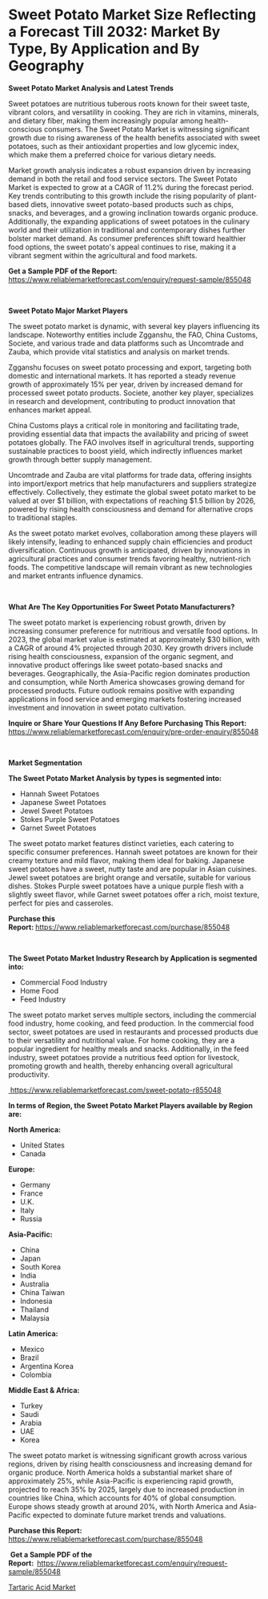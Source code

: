 <p><h1>Sweet Potato Market Size Reflecting a Forecast Till 2032: Market By Type, By Application and By Geography</h1></p><p><strong>Sweet Potato Market Analysis and Latest Trends</strong></p>
<p><p>Sweet potatoes are nutritious tuberous roots known for their sweet taste, vibrant colors, and versatility in cooking. They are rich in vitamins, minerals, and dietary fiber, making them increasingly popular among health-conscious consumers. The Sweet Potato Market is witnessing significant growth due to rising awareness of the health benefits associated with sweet potatoes, such as their antioxidant properties and low glycemic index, which make them a preferred choice for various dietary needs.</p><p>Market growth analysis indicates a robust expansion driven by increasing demand in both the retail and food service sectors. The Sweet Potato Market is expected to grow at a CAGR of 11.2% during the forecast period. Key trends contributing to this growth include the rising popularity of plant-based diets, innovative sweet potato-based products such as chips, snacks, and beverages, and a growing inclination towards organic produce. Additionally, the expanding applications of sweet potatoes in the culinary world and their utilization in traditional and contemporary dishes further bolster market demand. As consumer preferences shift toward healthier food options, the sweet potato's appeal continues to rise, making it a vibrant segment within the agricultural and food markets.</p></p>
<p><strong>Get a Sample PDF of the Report:&nbsp;</strong> <a href="https://www.reliablemarketforecast.com/enquiry/request-sample/855048?utm_campaign=2288&utm_medium=2&utm_source=Github&utm_content=ia&utm_term=07042025&utm_id=sweet-potato">https://www.reliablemarketforecast.com/enquiry/request-sample/855048</a></p>
<p>&nbsp;</p>
<p><strong>Sweet Potato Major Market Players</strong></p>
<p><p>The sweet potato market is dynamic, with several key players influencing its landscape. Noteworthy entities include Zgganshu, the FAO, China Customs, Societe, and various trade and data platforms such as Uncomtrade and Zauba, which provide vital statistics and analysis on market trends.</p><p>Zgganshu focuses on sweet potato processing and export, targeting both domestic and international markets. It has reported a steady revenue growth of approximately 15% per year, driven by increased demand for processed sweet potato products. Societe, another key player, specializes in research and development, contributing to product innovation that enhances market appeal.</p><p>China Customs plays a critical role in monitoring and facilitating trade, providing essential data that impacts the availability and pricing of sweet potatoes globally. The FAO involves itself in agricultural trends, supporting sustainable practices to boost yield, which indirectly influences market growth through better supply management.</p><p>Uncomtrade and Zauba are vital platforms for trade data, offering insights into import/export metrics that help manufacturers and suppliers strategize effectively. Collectively, they estimate the global sweet potato market to be valued at over $1 billion, with expectations of reaching $1.5 billion by 2026, powered by rising health consciousness and demand for alternative crops to traditional staples.</p><p>As the sweet potato market evolves, collaboration among these players will likely intensify, leading to enhanced supply chain efficiencies and product diversification. Continuous growth is anticipated, driven by innovations in agricultural practices and consumer trends favoring healthy, nutrient-rich foods. The competitive landscape will remain vibrant as new technologies and market entrants influence dynamics.</p></p>
<p>&nbsp;</p>
<p><strong>What Are The Key Opportunities For Sweet Potato Manufacturers?</strong></p>
<p><p>The sweet potato market is experiencing robust growth, driven by increasing consumer preference for nutritious and versatile food options. In 2023, the global market value is estimated at approximately $30 billion, with a CAGR of around 4% projected through 2030. Key growth drivers include rising health consciousness, expansion of the organic segment, and innovative product offerings like sweet potato-based snacks and beverages. Geographically, the Asia-Pacific region dominates production and consumption, while North America showcases growing demand for processed products. Future outlook remains positive with expanding applications in food service and emerging markets fostering increased investment and innovation in sweet potato cultivation.</p></p>
<p><strong>Inquire or Share Your Questions If Any Before Purchasing This Report:</strong> <a href="https://www.reliablemarketforecast.com/enquiry/pre-order-enquiry/855048?utm_campaign=2288&utm_medium=2&utm_source=Github&utm_content=ia&utm_term=07042025&utm_id=sweet-potato">https://www.reliablemarketforecast.com/enquiry/pre-order-enquiry/855048</a></p>
<p>&nbsp;</p>
<p><strong>Market Segmentation</strong></p>
<p><strong>The Sweet Potato Market Analysis by types is segmented into:</strong></p>
<p><ul><li>Hannah Sweet Potatoes</li><li>Japanese Sweet Potatoes</li><li>Jewel Sweet Potatoes</li><li>Stokes Purple Sweet Potatoes</li><li>Garnet Sweet Potatoes</li></ul></p>
<p><p>The sweet potato market features distinct varieties, each catering to specific consumer preferences. Hannah sweet potatoes are known for their creamy texture and mild flavor, making them ideal for baking. Japanese sweet potatoes have a sweet, nutty taste and are popular in Asian cuisines. Jewel sweet potatoes are bright orange and versatile, suitable for various dishes. Stokes Purple sweet potatoes have a unique purple flesh with a slightly sweet flavor, while Garnet sweet potatoes offer a rich, moist texture, perfect for pies and casseroles.</p></p>
<p><strong>Purchase this Report:&nbsp;</strong><a href="https://www.reliablemarketforecast.com/purchase/855048?utm_campaign=2288&utm_medium=2&utm_source=Github&utm_content=ia&utm_term=07042025&utm_id=sweet-potato">https://www.reliablemarketforecast.com/purchase/855048</a></p>
<p>&nbsp;</p>
<p><strong>The Sweet Potato Market Industry Research by Application is segmented into:</strong></p>
<p><ul><li>Commercial Food Industry</li><li>Home Food</li><li>Feed Industry</li></ul></p>
<p><p>The sweet potato market serves multiple sectors, including the commercial food industry, home cooking, and feed production. In the commercial food sector, sweet potatoes are used in restaurants and processed products due to their versatility and nutritional value. For home cooking, they are a popular ingredient for healthy meals and snacks. Additionally, in the feed industry, sweet potatoes provide a nutritious feed option for livestock, promoting growth and health, thereby enhancing overall agricultural productivity.</p></p>
<p><a href="https://www.reliablemarketforecast.com/sweet-potato-r855048?utm_campaign=2288&utm_medium=2&utm_source=Github&utm_content=ia&utm_term=07042025&utm_id=sweet-potato">&nbsp;https://www.reliablemarketforecast.com/sweet-potato-r855048</a></p>
<p><strong>In terms of Region, the Sweet Potato Market Players available by Region are:</strong></p>
<p>
    <p> <strong> North America: </strong>
        <ul>
            <li>United States</li>
            <li>Canada</li>
        </ul>
        </p> 
    <p> <strong> Europe: </strong>
        <ul>
            <li>Germany</li>
            <li>France</li>
            <li>U.K.</li>
            <li>Italy</li>
            <li>Russia</li>
        </ul>
        </p> 
    <p> <strong> Asia-Pacific: </strong>
        <ul>
            <li>China</li>
            <li>Japan</li>
            <li>South Korea</li>
            <li>India</li>
            <li>Australia</li>
            <li>China Taiwan</li>
            <li>Indonesia</li>
            <li>Thailand</li>
            <li>Malaysia</li>
        </ul>
        </p> 
    <p> <strong> Latin America: </strong>
        <ul>
            <li>Mexico</li>
            <li>Brazil</li>
            <li>Argentina Korea</li>
            <li>Colombia</li>
        </ul>
        </p> 
    <p> <strong> Middle East & Africa: </strong>
        <ul>
            <li>Turkey</li>
            <li>Saudi</li>
            <li>Arabia</li>
            <li>UAE</li>
            <li>Korea</li>
        </ul>
    </p>
    </p>
<p><p>The sweet potato market is witnessing significant growth across various regions, driven by rising health consciousness and increasing demand for organic produce. North America holds a substantial market share of approximately 25%, while Asia-Pacific is experiencing rapid growth, projected to reach 35% by 2025, largely due to increased production in countries like China, which accounts for 40% of global consumption. Europe shows steady growth at around 20%, with North America and Asia-Pacific expected to dominate future market trends and valuations.</p></p>
<p><strong>Purchase this Report: </strong><a href="https://www.reliablemarketforecast.com/purchase/855048?utm_campaign=2288&utm_medium=2&utm_source=Github&utm_content=ia&utm_term=07042025&utm_id=sweet-potato">https://www.reliablemarketforecast.com/purchase/855048</a></p>
<p>&nbsp;<strong>Get a Sample PDF of the Report:&nbsp;&nbsp;</strong><a href="https://www.reliablemarketforecast.com/enquiry/request-sample/855048?utm_campaign=2288&utm_medium=2&utm_source=Github&utm_content=ia&utm_term=07042025&utm_id=sweet-potato">https://www.reliablemarketforecast.com/enquiry/request-sample/855048</a></p>
<p><strong></strong></p>
<p><p><a href="https://github.com/suleimannichelle7/Market-Research-Report-List-1/blob/main/tartaric-acid-market.md?utm_campaign=2288&utm_medium=2&utm_source=Github&utm_content=ia&utm_term=07042025&utm_id=sweet-potato">Tartaric Acid Market</a></p></p>